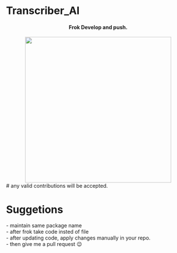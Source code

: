 # Transcriber_AI
<center>
<h4>Frok Develop and push.</h4>
<img src="https://epidotic-masts.000webhostapp.com/src_shot.png" height="400"/>
</center>
# any valid contributions will be accepted. 


<h1>Suggetions</h1>
- maintain same package name <br>
- after frok take code insted of file<br>
- after updating code, apply changes manually in your repo.<br>
- then give me a pull request 😉
